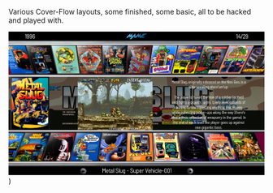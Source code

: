 Various Cover-Flow layouts, some finished, some basic, all to be hacked and played with.

![image alt](https://github.com/Tankman3737/Cover-Flow/blob/1dbd6acfb6339d0099699d3e9cdb2357f6f88084/Screens/CF1.png))
